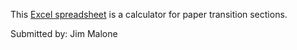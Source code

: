 This [Excel spreadsheet](transitioncalc.xls) is a calculator for paper transition sections.

Submitted by: Jim Malone

